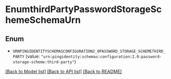 # EnumthirdPartyPasswordStorageSchemeSchemaUrn

## Enum


* `URNPINGIDENTITYSCHEMASCONFIGURATION2_0PASSWORD_STORAGE_SCHEMETHIRD_PARTY` (value: `"urn:pingidentity:schemas:configuration:2.0:password-storage-scheme:third-party"`)


[[Back to Model list]](../README.md#documentation-for-models) [[Back to API list]](../README.md#documentation-for-api-endpoints) [[Back to README]](../README.md)


